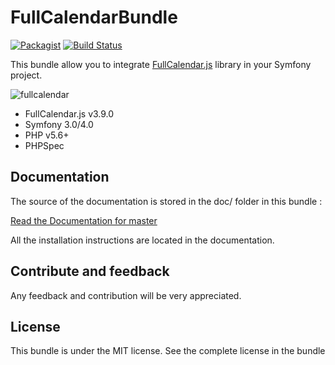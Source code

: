 FullCalendarBundle
==================

[![Packagist](https://img.shields.io/packagist/v/toiba/fullcalendar-bundle.svg)](https://packagist.org/packages/toiba/fullcalendar-bundle)
[![Build Status](https://travis-ci.org/toiba/FullCalendarBundle.svg)](https://travis-ci.org/toiba/FullCalendarBundle)

This bundle allow you to integrate [FullCalendar.js](http://fullcalendar.io/) library in your Symfony project.

![fullcalendar](https://user-images.githubusercontent.com/10502887/43464490-8499d962-94db-11e8-8455-f688c2e7ad1d.png)

* FullCalendar.js v3.9.0
* Symfony 3.0/4.0
* PHP v5.6+
* PHPSpec

Documentation
-------------

The source of the documentation is stored in the doc/ folder in this bundle :

[Read the Documentation for master](doc/index.md)

All the installation instructions are located in the documentation.


Contribute and feedback
-----------------------

Any feedback and contribution will be very appreciated.

License
-------

This bundle is under the MIT license. See the complete license in the bundle
